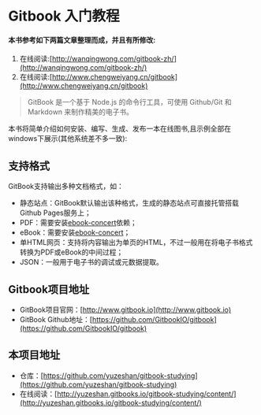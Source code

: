 # Gitbook 入门教程

#### 本书参考如下两篇文章整理而成，并且有所修改:

1. 在线阅读:[http://wanqingwong.com/gitbook-zh/](http://wanqingwong.com/gitbook-zh/)
2. 在线阅读:[http://www.chengweiyang.cn/gitbook](http://www.chengweiyang.cn/gitbook)

> GitBook 是一个基于 Node.js 的命令行工具，可使用 Github/Git 和 Markdown 来制作精美的电子书。

本书将简单介绍如何安装、编写、生成、发布一本在线图书,且示例全部在windows下展示\(其他系统差不多一致\):

## 支持格式

GitBook支持输出多种文档格式，如：

* 静态站点：GitBook默认输出该种格式，生成的静态站点可直接托管搭载Github Pages服务上；
* PDF：需要安装[ebook-concert](http://calibre-ebook.com/download)依赖；
* eBook：需要安装[ebook-concert](http://calibre-ebook.com/download)；
* 单HTML网页：支持将内容输出为单页的HTML，不过一般用在将电子书格式转换为PDF或eBook的中间过程；
* JSON：一般用于电子书的调试或元数据提取。

## Gitbook项目地址

* GitBook项目官网：[http://www.gitbook.io](http://www.gitbook.io)
* GitBook Github地址：[https://github.com/GitbookIO/gitbook](https://github.com/GitbookIO/gitbook)

## 本项目地址

* 仓库：[https://github.com/yuzeshan/gitbook-studying](https://github.com/yuzeshan/gitbook-studying)
* 在线阅读：[http://yuzeshan.gitbooks.io/gitbook-studying/content/](http://yuzeshan.gitbooks.io/gitbook-studying/content/)



